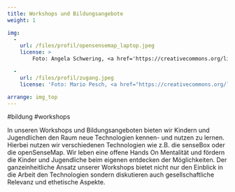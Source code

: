 ```yaml
---
title: Workshops und Bildungsangebote
weight: 1

img:
  -
    url: /files/profil/opensensemap_laptop.jpeg
    license: >
        Foto: Angela Schwering, <a href='https://creativecommons.org/licenses/by/2.0/'>CC BY 4.0</a>

  -
    url: /files/profil/zugang.jpeg
    license: 'Foto: Mario Pesch, <a href="https://creativecommons.org/licenses/by/4.0/">CC BY 4.0</a>'

arrange: img_top
---
```


#bildung
#workshops

In unseren Workshops und Bildungsangeboten bieten wir Kindern und Jugendlichen den Raum neue Technologien kennen- und nutzen zu lernen. Hierbei nutzen wir verschiedenen Technologien wie z.B. die senseBox oder die openSenseMap. Wir leben eine offene Hands On Mentalität und fördern die Kinder und Jugendliche beim eigenen entdecken der Möglichkeiten. Der ganzeinheitliche Ansatz unserer Workshops bietet nicht nur den Einblick in die Arbeit den Technologien sondern diskutieren auch gesellschaftliche Relevanz und ethetische Aspekte.
